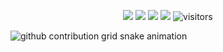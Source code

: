 <p align="center">
    <a href="https://github.com/HRYX02/"><img src="https://img.shields.io/badge/status-updating-brightgreen.svg"></a>
    <a href="https://github.com/HRYX02"><img src="https://img.shields.io/github/contributors/HRYX02/HRYX02?color=blue"></a>
    <a href="https://github.com/BEPb/BEPb/stargazers"><img src="https://img.shields.io/github/stars/BEPb/BEPb.svg?logo=github"></a>
    <a href="https://github.com/BEPb/BEPb/network/members"><img src="https://img.shields.io/github/forks/BEPb/BEPb.svg?color=blue&logo=github"></a>
    <img src="https://visitor-badge.laobi.icu/badge?page_id=BEPb.BEPb" alt="visitors"/>   
</p>
<picture>
  <source media="(prefers-color-scheme: dark)" srcset="https://raw.githubusercontent.com/HRYX02/HRYX02/output/github-contribution-grid-snake-dark.svg">
  <source media="(prefers-color-scheme: light)" srcset="https://raw.githubusercontent.com/HRYX02/HRYX02/output/github-contribution-grid-snake.svg">
  <img alt="github contribution grid snake animation" src="https://raw.githubusercontent.com/HRYX02/HRYX02/output/github-contribution-grid-snake.svg">
</picture>
